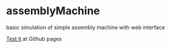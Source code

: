 # assemblyMachine
basic simulation of simple assembly machine with web interface

[Test it](https://chess9876543210.github.io/assemblyMachine/assemblyMachine.html) at Github pages
